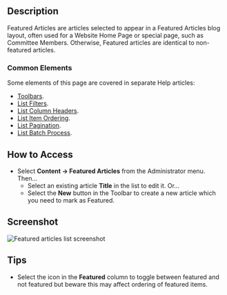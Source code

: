 <!-- Filename: Help4.x:Articles:_Featured / Display title: Articles: Featured -->

## Description

Featured Articles are articles selected to appear in a Featured Articles blog
layout, often used for a Website Home Page or special page, such as Committee
Members. Otherwise, Featured articles are identical to non-featured articles.

### Common Elements

Some elements of this page are covered in separate Help articles:

* [Toolbars](jdocmanual?article=help/common-elements/toolbars).
* [List Filters](jdocmanual?article=help/common-elements/list-filters).
* [List Column Headers](jdocmanual?article=help/common-elements/list-column-headers).
* [List Item Ordering](jdocmanual?article=help/common-elements/list-ordering).
* [List Pagination](jdocmanual?article=help/common-elements/list-pagination).
* [List Batch Process](jdocmanual?article=help/common-elements/list-batch-process).

## How to Access

* Select **Content → Featured Articles** from the Administrator menu. Then...
    * Select an existing article **Title** in the list to edit it. Or...
    * Select the **New** button in the Toolbar to create a new article which
    you need to mark as Featured.

## Screenshot

![Featured articles list screenshot](../../../en/images/articles/articles-featured-list.png "Feature Articles List")

## Tips

- Select the icon in the **Featured** column to toggle between featured and
  not featured but beware this may affect ordering of featured items.
